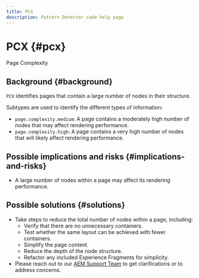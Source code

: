 ```yaml
---
title: PCX
description: Pattern Detector code help page
---
```


# PCX {#pcx}

Page Complexity

## Background {#background}

`PCX` identifies pages that contain a large number of nodes in their structure.

Subtypes are used to identify the different types of information:

* `page.complexity.medium`: A page contains a moderately high number of nodes that may affect rendering performance.
* `page.complexity.high`: A page contains a very high number of nodes that will likely affect rendering performance.

## Possible implications and risks {#implications-and-risks}

* A large number of nodes within a page may affect its rendering performance.

## Possible solutions {#solutions}

* Take steps to reduce the total number of nodes within a page, including:
  * Verify that there are no unnecessary containers.
  * Test whether the same layout can be achieved with fewer containers.
  * Simplify the page content.
  * Reduce the depth of the node structure.
  * Refactor any included Experience Fragments for simplicity.
* Please reach out to our [AEM Support Team](https://helpx.adobe.com/enterprise/using/support-for-experience-cloud.html) to get clarifications or to address concerns.
